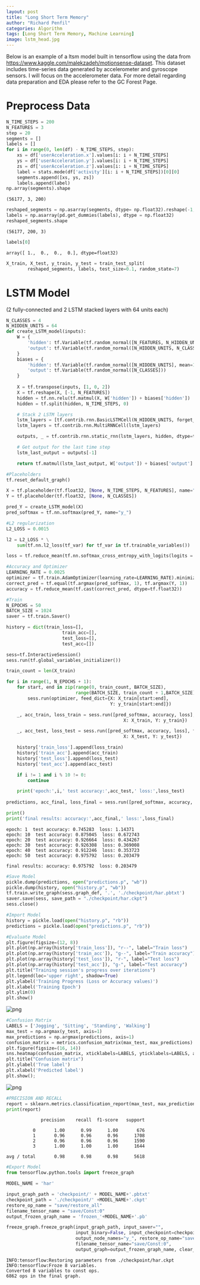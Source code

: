 ```yaml
---
layout: post
title: "Long Short Term Memory"
author: "Richard Penfil"
categories: Algorithm
tags: [Long Short Term Memory, Machine Learning]
image: lstm_head.jpg
---
```


Below is an example of a ltsm model built in tensorflow using the data from https://www.kaggle.com/malekzadeh/motionsense-dataset. This dataset includes time-series data generated by accelerometer and gyroscope sensors. I will focus on the accelerometer data. For more detail regarding data preparation and EDA please refer to the GC Forest Page.

# Preprocess Data


```python
N_TIME_STEPS = 200
N_FEATURES = 3
step = 20
segments = []
labels = []
for i in range(0, len(df) - N_TIME_STEPS, step):
    xs = df['userAcceleration.x'].values[i: i + N_TIME_STEPS]
    ys = df['userAcceleration.y'].values[i: i + N_TIME_STEPS]
    zs = df['userAcceleration.z'].values[i: i + N_TIME_STEPS]
    label = stats.mode(df['activity'][i: i + N_TIME_STEPS])[0][0]
    segments.append([xs, ys, zs])
    labels.append(label)
np.array(segments).shape
```




    (56177, 3, 200)




```python
reshaped_segments = np.asarray(segments, dtype= np.float32).reshape(-1, N_TIME_STEPS, N_FEATURES)
labels = np.asarray(pd.get_dummies(labels), dtype = np.float32)
reshaped_segments.shape
```




    (56177, 200, 3)




```python
labels[0]
```




    array([ 1.,  0.,  0.,  0.], dtype=float32)




```python
X_train, X_test, y_train, y_test = train_test_split(
        reshaped_segments, labels, test_size=0.1, random_state=7)
```

# LSTM Model
(2 fully-connected and 2 LSTM stacked layers with 64 units each)


```python
N_CLASSES = 4
N_HIDDEN_UNITS = 64
def create_LSTM_model(inputs):
    W = {
        'hidden': tf.Variable(tf.random_normal([N_FEATURES, N_HIDDEN_UNITS])),
        'output': tf.Variable(tf.random_normal([N_HIDDEN_UNITS, N_CLASSES]))
    }
    biases = {
        'hidden': tf.Variable(tf.random_normal([N_HIDDEN_UNITS], mean=1.0)),
        'output': tf.Variable(tf.random_normal([N_CLASSES]))
    }
    
    X = tf.transpose(inputs, [1, 0, 2])
    X = tf.reshape(X, [-1, N_FEATURES])
    hidden = tf.nn.relu(tf.matmul(X, W['hidden']) + biases['hidden'])
    hidden = tf.split(hidden, N_TIME_STEPS, 0)

    # Stack 2 LSTM layers
    lstm_layers = [tf.contrib.rnn.BasicLSTMCell(N_HIDDEN_UNITS, forget_bias=1.0) for _ in range(2)]
    lstm_layers = tf.contrib.rnn.MultiRNNCell(lstm_layers)

    outputs, _ = tf.contrib.rnn.static_rnn(lstm_layers, hidden, dtype=tf.float32)

    # Get output for the last time step
    lstm_last_output = outputs[-1]

    return tf.matmul(lstm_last_output, W['output']) + biases['output']
```


```python
#Placeholders
tf.reset_default_graph()

X = tf.placeholder(tf.float32, [None, N_TIME_STEPS, N_FEATURES], name="input")
Y = tf.placeholder(tf.float32, [None, N_CLASSES])
```


```python
pred_Y = create_LSTM_model(X)
pred_softmax = tf.nn.softmax(pred_Y, name="y_")
```


```python
#L2 regularization
L2_LOSS = 0.0015

l2 = L2_LOSS * \
    sum(tf.nn.l2_loss(tf_var) for tf_var in tf.trainable_variables())

loss = tf.reduce_mean(tf.nn.softmax_cross_entropy_with_logits(logits = pred_Y, labels = Y)) + l2
```


```python
#Accuracy and Optimizer
LEARNING_RATE = 0.0025
optimizer = tf.train.AdamOptimizer(learning_rate=LEARNING_RATE).minimize(loss)
correct_pred = tf.equal(tf.argmax(pred_softmax, 1), tf.argmax(Y, 1))
accuracy = tf.reduce_mean(tf.cast(correct_pred, dtype=tf.float32))
```


```python
#Train
N_EPOCHS = 50
BATCH_SIZE = 1024
saver = tf.train.Saver()

history = dict(train_loss=[], 
                     train_acc=[], 
                     test_loss=[], 
                     test_acc=[])

sess=tf.InteractiveSession()
sess.run(tf.global_variables_initializer())

train_count = len(X_train)

for i in range(1, N_EPOCHS + 1):
    for start, end in zip(range(0, train_count, BATCH_SIZE),
                          range(BATCH_SIZE, train_count + 1,BATCH_SIZE)):
        sess.run(optimizer, feed_dict={X: X_train[start:end],
                                       Y: y_train[start:end]})

    _, acc_train, loss_train = sess.run([pred_softmax, accuracy, loss], feed_dict={
                                            X: X_train, Y: y_train})

    _, acc_test, loss_test = sess.run([pred_softmax, accuracy, loss], feed_dict={
                                            X: X_test, Y: y_test})

    history['train_loss'].append(loss_train)
    history['train_acc'].append(acc_train)
    history['test_loss'].append(loss_test)
    history['test_acc'].append(acc_test)

    if i != 1 and i % 10 != 0:
        continue

    print('epoch:',i,' test accuracy:',acc_test,' loss:',loss_test)
    
predictions, acc_final, loss_final = sess.run([pred_softmax, accuracy, loss], feed_dict={X: X_test, Y: y_test})

print()
print('final results: accuracy:',acc_final,' loss:',loss_final)
```

    epoch: 1  test accuracy: 0.745283  loss: 1.14371
    epoch: 10  test accuracy: 0.875045  loss: 0.672743
    epoch: 20  test accuracy: 0.926664  loss: 0.434267
    epoch: 30  test accuracy: 0.926308  loss: 0.369008
    epoch: 40  test accuracy: 0.912246  loss: 0.353723
    epoch: 50  test accuracy: 0.975792  loss: 0.203479
    
    final results: accuracy: 0.975792  loss: 0.203479
    


```python
#Save Model
pickle.dump(predictions, open("predictions.p", "wb"))
pickle.dump(history, open("history.p", "wb"))
tf.train.write_graph(sess.graph_def, '.', './checkpoint/har.pbtxt')  
saver.save(sess, save_path = "./checkpoint/har.ckpt")
sess.close()
```


```python
#Import Model
history = pickle.load(open("history.p", "rb"))
predictions = pickle.load(open("predictions.p", "rb"))
```


```python
#Evaluate Model
plt.figure(figsize=(12, 8))
plt.plot(np.array(history['train_loss']), "r--", label="Train loss")
plt.plot(np.array(history['train_acc']), "g--", label="Train accuracy")
plt.plot(np.array(history['test_loss']), "r-", label="Test loss")
plt.plot(np.array(history['test_acc']), "g-", label="Test accuracy")
plt.title("Training session's progress over iterations")
plt.legend(loc='upper right', shadow=True)
plt.ylabel('Training Progress (Loss or Accuracy values)')
plt.xlabel('Training Epoch')
plt.ylim(0)
plt.show()
```


![png](LSTM_files/LSTM_15_0.png)



```python
#Confusion Matrix
LABELS = ['Jogging', 'Sitting', 'Standing', 'Walking']
max_test = np.argmax(y_test, axis=1)
max_predictions = np.argmax(predictions, axis=1)
confusion_matrix = metrics.confusion_matrix(max_test, max_predictions)
plt.figure(figsize=(16, 14))
sns.heatmap(confusion_matrix, xticklabels=LABELS, yticklabels=LABELS, annot=True, fmt="d",cmap="YlGnBu",cbar=False);
plt.title("Confusion matrix")
plt.ylabel('True label')
plt.xlabel('Predicted label')
plt.show();
```


![png](LSTM_files/LSTM_16_0.png)



```python
#PRECISION AND RECALL
report = sklearn.metrics.classification_report(max_test, max_predictions)
print(report)
```

                 precision    recall  f1-score   support
    
              0       1.00      0.99      1.00       676
              1       0.96      0.96      0.96      1708
              2       0.96      0.96      0.96      1590
              3       1.00      1.00      1.00      1644
    
    avg / total       0.98      0.98      0.98      5618
    
    


```python
#Export Model
from tensorflow.python.tools import freeze_graph

MODEL_NAME = 'har'

input_graph_path = 'checkpoint/' + MODEL_NAME+'.pbtxt'
checkpoint_path = './checkpoint/' +MODEL_NAME+'.ckpt'
restore_op_name = "save/restore_all"
filename_tensor_name = "save/Const:0"
output_frozen_graph_name = 'frozen_'+MODEL_NAME+'.pb'

freeze_graph.freeze_graph(input_graph_path, input_saver="",
                          input_binary=False, input_checkpoint=checkpoint_path, 
                          output_node_names="y_", restore_op_name="save/restore_all",
                          filename_tensor_name="save/Const:0", 
                          output_graph=output_frozen_graph_name, clear_devices=True, initializer_nodes="")
```

    INFO:tensorflow:Restoring parameters from ./checkpoint/har.ckpt
    INFO:tensorflow:Froze 8 variables.
    Converted 8 variables to const ops.
    6862 ops in the final graph.
    


```python

```
